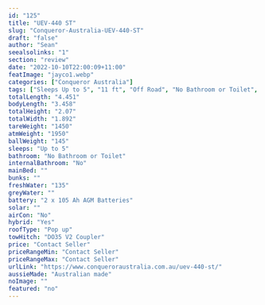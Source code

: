 ```yaml
---
id: "125"
title: "UEV-440 ST"
slug: "Conqueror-Australia-UEV-440-ST"
draft: "false"
author: "Sean"
seealsolinks: "1"
section: "review"
date: "2022-10-10T22:00:09+11:00"
featImage: "jayco1.webp"
categories: ["Conqueror Australia"]
tags: ["Sleeps Up to 5", "11 ft", "Off Road", "No Bathroom or Toilet", "Pop up", "Price Unknown"]
totalLength: "4.451"
bodyLength: "3.458"
totalHeight: "2.07"
totalWidth: "1.892"
tareWeight: "1450"
atmWeight: "1950"
ballWeight: "145"
sleeps: "Up to 5"
bathroom: "No Bathroom or Toilet"
internalBathroom: "No"
mainBed: ""
bunks: ""
freshWater: "135"
greyWater: ""
battery: "2 x 105 Ah AGM Batteries"
solar: ""
airCon: "No"
hybrid: "Yes"
roofType: "Pop up"
towHitch: "DO35 V2 Coupler"
price: "Contact Seller"
priceRangeMin: "Contact Seller"
priceRangeMax: "Contact Seller"
urlLink: "https://www.conqueroraustralia.com.au/uev-440-st/"
aussieMade: "Australian made"
noImage: ""
featured: "no"
---
```


